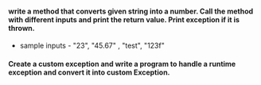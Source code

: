 #### write a method that converts given string into a number. Call the method with different inputs and print the return value. Print exception if it is thrown.
  - sample inputs - "23", "45.67" , "test", "123f"

#### Create a custom exception and write a program to handle a runtime exception and convert it into custom Exception.
